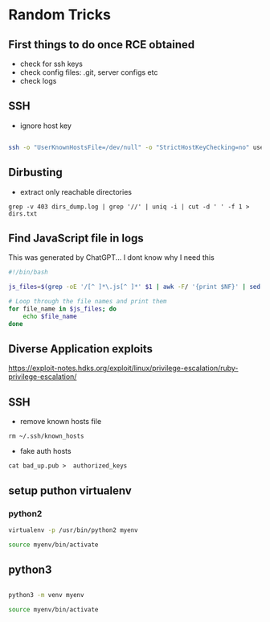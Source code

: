 # Random Tricks

## First things to do once RCE obtained

* check for ssh keys
* check config files: .git, server configs etc
* check logs


## SSH

* ignore host key

```bash

ssh -o "UserKnownHostsFile=/dev/null" -o "StrictHostKeyChecking=no" user@host
```

## Dirbusting

* extract only reachable directories

`grep -v 403 dirs_dump.log | grep '//' | uniq -i | cut -d ' ' -f 1 > dirs.txt`

## Find JavaScript file in logs

This was generated by ChatGPT... I dont know why I need this

```bash
#!/bin/bash

js_files=$(grep -oE '/[^ ]*\.js[^ ]*' $1 | awk -F/ '{print $NF}' | sed -E 's/(.*)\.js("?[^"]+")?.*/\1.js/'  | sort -u)

# Loop through the file names and print them
for file_name in $js_files; do
    echo $file_name
done

```

## Diverse Application exploits

https://exploit-notes.hdks.org/exploit/linux/privilege-escalation/ruby-privilege-escalation/

## SSH

* remove known hosts file

`rm ~/.ssh/known_hosts`

* fake auth hosts

`cat bad_up.pub >  authorized_keys`

## setup puthon virtualenv

### python2

```bash
virtualenv -p /usr/bin/python2 myenv

source myenv/bin/activate


```

## python3

```bash

python3 -m venv myenv

source myenv/bin/activate
```